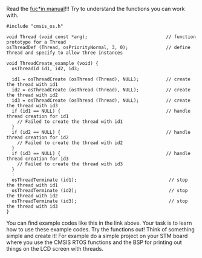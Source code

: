 Read the [fuc*in manual](https://www.keil.com/pack/doc/cmsis/RTOS/html/group__CMSIS__RTOS__ThreadMgmt.html)!!! Try to understand the functions you can work with.

```
#include "cmsis_os.h"

void Thread (void const *arg);                             // function prototype for a Thread
osThreadDef (Thread, osPriorityNormal, 3, 0);              // define Thread and specify to allow three instances

void ThreadCreate_example (void) {
  osThreadId id1, id2, id3;

  id1 = osThreadCreate (osThread (Thread), NULL);          // create the thread with id1
  id2 = osThreadCreate (osThread (Thread), NULL);          // create the thread with id2
  id3 = osThreadCreate (osThread (Thread), NULL);          // create the thread with id3
  if (id1 == NULL) {                                       // handle thread creation for id1
    // Failed to create the thread with id1
  }
  if (id2 == NULL) {                                       // handle thread creation for id2
    // Failed to create the thread with id2
  }
  if (id3 == NULL) {                                       // handle thread creation for id3
    // Failed to create the thread with id3
  }
  :
  osThreadTerminate (id1);                                  // stop the thread with id1
  osThreadTerminate (id2);                                  // stop the thread with id2
  osThreadTerminate (id3);                                  // stop the thread with id3
}
```
You can find example codes like this in the link above. Your task is to
learn how to use these example codes. Try the functions out! Think of something simple and create it! For example do a simple project on your STM board where you use the CMSIS RTOS functions and the BSP for printing out things on the LCD screen with threads.
